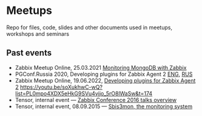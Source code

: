 # Meetups
Repo for files, code, slides and other documents used in meetups, workshops and seminars

## Past events
* Zabbix Meetup Online, 25.03.2021 [Monitoring MongoDB with Zabbix](https://youtu.be/t0ibi115gpI)
* PGConf.Russia 2020, Developing plugins for Zabbix Agent 2 [ENG](https://youtu.be/P3PHeb-RazI), [RUS](https://youtu.be/U7hb2cTCilA)
* Zabbix Meetup Online, 19.06.2022, [Developing plugins for Zabbix Agent 2](https://youtu.be/soXukhwC-wQ?list=PL0mpo4XDX5eHkG9SVu4vjjo_5rO8lWaSw&t=174) https://youtu.be/soXukhwC-wQ?list=PL0mpo4XDX5eHkG9SVu4vjjo_5rO8lWaSw&t=174
* Tensor, internal event — [Zabbix Conference 2016 talks overview](https://youtu.be/kHikHGuR4JA)
* Tensor, internal event, 08.09.2015 — [Sbis3mon, the monitoring system](https://youtu.be/nrpQHHjXwRM)

